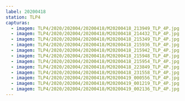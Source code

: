 ```yaml
---
label: 20200418
station: TLP4
capturas:
  - imagem: TLP4/2020/202004/20200418/M20200418_213949_TLP_4P.jpg
  - imagem: TLP4/2020/202004/20200418/M20200418_214432_TLP_4P.jpg
  - imagem: TLP4/2020/202004/20200418/M20200418_215349_TLP_4P.jpg
  - imagem: TLP4/2020/202004/20200418/M20200418_215936_TLP_4P.jpg
  - imagem: TLP4/2020/202004/20200418/M20200418_215942_TLP_4P.jpg
  - imagem: TLP4/2020/202004/20200418/M20200418_215948_TLP_4P.jpg
  - imagem: TLP4/2020/202004/20200418/M20200418_215954_TLP_4P.jpg
  - imagem: TLP4/2020/202004/20200418/M20200418_223849_TLP_4P.jpg
  - imagem: TLP4/2020/202004/20200418/M20200418_231558_TLP_4P.jpg
  - imagem: TLP4/2020/202004/20200418/M20200419_000556_TLP_4P.jpg
  - imagem: TLP4/2020/202004/20200418/M20200419_001219_TLP_4P.jpg
  - imagem: TLP4/2020/202004/20200418/M20200419_002136_TLP_4P.jpg
---
```

